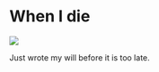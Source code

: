 # When I die

![](https://raw.githubusercontent.com/harianus/whenidie.adriaan.io/gh-pages/images/coffin.png)

Just wrote my will before it is too late.

